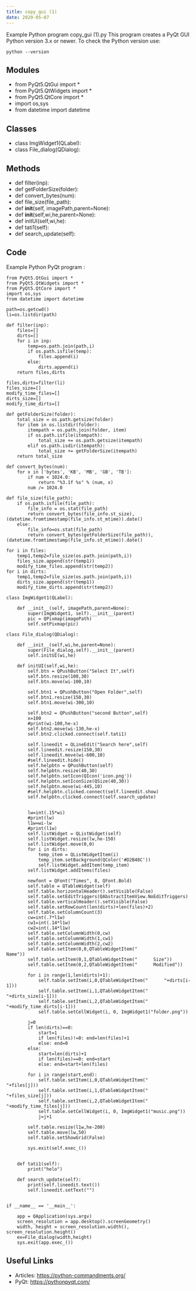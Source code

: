 ```yaml
---
title: copy_gui (1)
date: 2020-05-07
---
```

Example Python program copy_gui (1).py
This program creates a PyQt GUI
Python version 3.x or newer.
To check the Python version use:

    python --version

## Modules

* from PyQt5.QtGui import *
* from PyQt5.QtWidgets import *
* from PyQt5.QtCore import *
* import os,sys
* from datetime import datetime

## Classes

* class ImgWidget1(QLabel):
* class File_dialog(QDialog):

## Methods

* def filter(inp):
* def getFolderSize(folder):
* def convert_bytes(num):
* def file_size(file_path):
* def __init__(self, imagePath,parent=None):
* def __init__(self,wi,he,parent=None):
* def initUI(self,wi,he):
* def tati1(self):
* def search_update(self):

## Code

Example Python PyQt program :

    from PyQt5.QtGui import *
    from PyQt5.QtWidgets import *
    from PyQt5.QtCore import *
    import os,sys
    from datetime import datetime
    
    path=os.getcwd()
    li=os.listdir(path)
    
    def filter(inp):
        files=[]
        dirts=[]
        for i in inp:
            temp=os.path.join(path,i)
            if os.path.isfile(temp):
                files.append(i)
            else:
                dirts.append(i)
        return files,dirts
    
    files,dirts=filter(li)
    files_size=[]
    modify_time_files=[]
    dirts_size=[]
    modify_time_dirts=[]
    
    def getFolderSize(folder):
        total_size = os.path.getsize(folder)
        for item in os.listdir(folder):
            itempath = os.path.join(folder, item)
            if os.path.isfile(itempath):
                total_size += os.path.getsize(itempath)
            elif os.path.isdir(itempath):
                total_size += getFolderSize(itempath)
        return total_size
    
    def convert_bytes(num):
        for x in ['bytes', 'KB', 'MB', 'GB', 'TB']:
            if num < 1024.0:
                return "%3.1f %s" % (num, x)
            num /= 1024.0
    
    def file_size(file_path):
        if os.path.isfile(file_path):
            file_info = os.stat(file_path)
            return convert_bytes(file_info.st_size),(datetime.fromtimestamp(file_info.st_mtime)).date()
        else:
            file_info=os.stat(file_path)
            return convert_bytes(getFolderSize(file_path)),(datetime.fromtimestamp(file_info.st_mtime)).date()
    
    for i in files:
        temp1,temp2=file_size(os.path.join(path,i))
        files_size.append(str(temp1))
        modify_time_files.append(str(temp2))
    for i in dirts:
        temp1,temp2=file_size(os.path.join(path,i))
        dirts_size.append(str(temp1))
        modify_time_dirts.append(str(temp2))
    
    class ImgWidget1(QLabel):
    
        def __init__(self, imagePath,parent=None):
            super(ImgWidget1, self).__init__(parent)
            pic = QPixmap(imagePath)
            self.setPixmap(pic)
    
    class File_dialog(QDialog):
    
        def __init__(self,wi,he,parent=None):
            super(File_dialog,self).__init__(parent)
            self.initUI(wi,he)
    
        def initUI(self,wi,he):
            self.btn = QPushButton("Select It",self)
            self.btn.resize(100,30)
            self.btn.move(wi-100,10)
    
            self.btn1 = QPushButton("Open Folder",self)
            self.btn1.resize(150,30)
            self.btn1.move(wi-300,10)
    
            self.btn2 = QPushButton("second Button",self)
            x=100
            #print(wi-100,he-x)
            self.btn2.move(wi-130,he-x)
            self.btn2.clicked.connect(self.tati1)
    
            self.lineedit = QLineEdit("Search here",self)
            self.lineedit.resize(150,30)
            self.lineedit.move(wi-600,10)
            #self.lineedit.hide()
            self.helpbtn = QPushButton(self)
            self.helpbtn.resize(40,30)
            self.helpbtn.setIcon(QIcon('icon.png'))
            self.helpbtn.setIconSize(QSize(40,30))
            self.helpbtn.move(wi-445,10)
            #self.helpbtn.clicked.connect(self.lineedit.show)
            self.helpbtn.clicked.connect(self.search_update)
    
    
            lw=int(.15*wi)
            #print(lw)
            l1w=wi-lw
            #print(l1w)
            self.listWidget = QListWidget(self)
            self.listWidget.resize(lw,he-150)
            self.listWidget.move(0,0)
            for i in dirts:
                temp_item = QListWidgetItem(i)
                temp_item.setBackground(QColor('#D2B48C'))
                self.listWidget.addItem(temp_item)
            self.listWidget.addItems(files)
    
            newfont = QFont("Times", 8, QFont.Bold)
            self.table = QTableWidget(self)
            self.table.horizontalHeader().setVisible(False)
            self.table.setEditTriggers(QAbstractItemView.NoEditTriggers)
            self.table.verticalHeader().setVisible(False)
            self.table.setRowCount(len(dirts)+len(files)+2)
            self.table.setColumnCount(3)
            cw=int(.7*l1w)
            cw1=int(.14*l1w)
            cw2=int(.14*l1w)
            self.table.setColumnWidth(0,cw)
            self.table.setColumnWidth(1,cw1)
            self.table.setColumnWidth(2,cw2)
            self.table.setItem(0,0,QTableWidgetItem("                                   Name"))
            self.table.setItem(0,1,QTableWidgetItem("      Size"))
            self.table.setItem(0,2,QTableWidgetItem("      Modified"))
    
            for i in range(1,len(dirts)+1):
                self.table.setItem(i,0,QTableWidgetItem("      "+dirts[i-1]))
                self.table.setItem(i,1,QTableWidgetItem("      "+dirts_size[i-1]))
                self.table.setItem(i,2,QTableWidgetItem("      "+modify_time_dirts[i-1]))
                self.table.setCellWidget(i, 0, ImgWidget1("folder.png"))
    
            j=0
            if len(dirts)==0:
                start=1
                if len(files)!=0: end=len(files)+1
                else: end=0
            else:
                start=len(dirts)+1
                if len(files)==0: end=start
                else: end=start+len(files)
    
            for i in range(start,end):
                self.table.setItem(i,0,QTableWidgetItem("      "+files[j]))
                self.table.setItem(i,1,QTableWidgetItem("      "+files_size[j]))
                self.table.setItem(i,2,QTableWidgetItem("      "+modify_time_files[j]))
                self.table.setCellWidget(i, 0, ImgWidget1("music.png"))
                j=j+1
    
            self.table.resize(l1w,he-200)
            self.table.move(lw,50)
            self.table.setShowGrid(False)
    
            sys.exit(self.exec_())
    
    
        def tati1(self):
            print("helo")
    
        def search_update(self):
            print(self.lineedit.text())
            self.lineedit.setText("")
    
    
    if __name__ == '__main__':
    
        app = QApplication(sys.argv)
        screen_resolution = app.desktop().screenGeometry()
        width, height = screen_resolution.width(), screen_resolution.height()
        ex=File_dialog(width,height)
        sys.exit(app.exec_())
    

## Useful Links

- Articles: https://python-commandments.org/
- PyQt: https://pythonpyqt.com/
